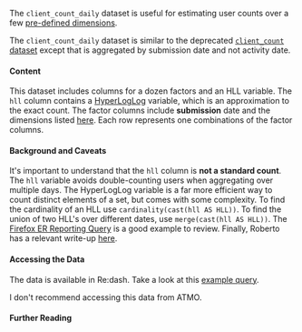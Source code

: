 The `client_count_daily` dataset is useful for estimating user counts over a few
[pre-defined dimensions](https://github.com/mozilla/telemetry-airflow/blob/master/jobs/client_count_daily_view.sh).

The `client_count_daily` dataset is similar to the deprecated
[`client_count` dataset](../client_count/reference.md)
except that is aggregated by submission date and not activity date.

#### Content

This dataset includes columns for a dozen factors and an HLL variable.
The `hll` column contains a
[HyperLogLog](https://en.wikipedia.org/wiki/HyperLogLog)
variable, which is an approximation to the exact count.
The factor columns include **submission** date and the dimensions listed
[here](https://github.com/mozilla/telemetry-airflow/blob/master/jobs/client_count_daily_view.sh).
Each row represents one combinations of the factor columns.

#### Background and Caveats

It's important to understand that the `hll` column is **not a standard count**.
The `hll` variable avoids double-counting users when aggregating over multiple days.
The HyperLogLog variable is a far more efficient way to count distinct elements of a set,
but comes with some complexity.
To find the cardinality of an HLL use `cardinality(cast(hll AS HLL))`.
To find the union of two HLL's over different dates, use `merge(cast(hll AS HLL))`.
The [Firefox ER Reporting Query](https://sql.telemetry.mozilla.org/queries/81/source#129)
is a good example to review.
Finally, Roberto has a relevant write-up
[here](https://robertovitillo.com/2016/04/12/measuring-product-engagment-at-scale/).

#### Accessing the Data

The data is available in Re:dash.
Take a look at this
[example query](https://sql.telemetry.mozilla.org/queries/81/source#129).

I don't recommend accessing this data from ATMO.

#### Further Reading
